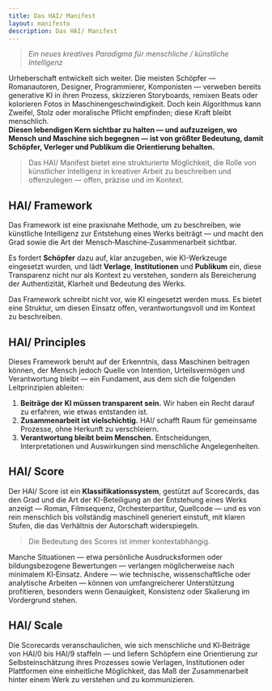 ```yaml
---
title: Das HAI/ Manifest
layout: manifesto
description: Das HAI/ Manifest
---
```


> *Ein neues kreatives Paradigma für menschliche / künstliche Intelligenz*

Urheberschaft entwickelt sich weiter. Die meisten Schöpfer — Romanautoren, Designer, Programmierer, Komponisten — verweben bereits generative KI in ihren Prozess, skizzieren Storyboards, remixen Beats oder kolorieren Fotos in Maschinengeschwindigkeit. Doch kein Algorithmus kann Zweifel, Stolz oder moralische Pflicht empfinden; diese Kraft bleibt menschlich.  
**Diesen lebendigen Kern sichtbar zu halten — und aufzuzeigen, wo Mensch und Maschine sich begegnen — ist von größter Bedeutung, damit Schöpfer, Verleger und Publikum die Orientierung behalten.**

> Das HAI/ Manifest bietet eine strukturierte Möglichkeit, die Rolle von künstlicher Intelligenz in kreativer Arbeit zu beschreiben und offenzulegen — offen, präzise und im Kontext.

## HAI/ Framework

Das Framework ist eine praxisnahe Methode, um zu beschreiben, wie künstliche Intelligenz zur Entstehung eines Werks beiträgt — und macht den Grad sowie die Art der Mensch‑Maschine‑Zusammenarbeit sichtbar.

Es fordert **Schöpfer** dazu auf, klar anzugeben, wie KI-Werkzeuge eingesetzt wurden, und lädt **Verlage**, **Institutionen** und **Publikum** ein, diese Transparenz nicht nur als Kontext zu verstehen, sondern als Bereicherung der Authentizität, Klarheit und Bedeutung des Werks.

Das Framework schreibt nicht vor, wie KI eingesetzt werden muss.
Es bietet eine Struktur, um diesen Einsatz offen, verantwortungsvoll und im Kontext zu beschreiben.

## HAI/ Principles

Dieses Framework beruht auf der Erkenntnis, dass Maschinen beitragen können, der Mensch jedoch Quelle von Intention, Urteilsvermögen und Verantwortung bleibt — ein Fundament, aus dem sich die folgenden Leitprinzipien ableiten:

1. **Beiträge der KI müssen transparent sein.** Wir haben ein Recht darauf zu erfahren, wie etwas entstanden ist.
2. **Zusammenarbeit ist vielschichtig.** HAI/ schafft Raum für gemeinsame Prozesse, ohne Herkunft zu verschleiern.
3. **Verantwortung bleibt beim Menschen.** Entscheidungen, Interpretationen und Auswirkungen sind menschliche Angelegenheiten.

## HAI/ Score

Der HAI/ Score ist ein **Klassifikationssystem**, gestützt auf Scorecards, das den Grad und die Art der KI-Beteiligung an der Entstehung eines Werks anzeigt — Roman, Filmsequenz, Orchesterpartitur, Quellcode — und es von rein menschlich bis vollständig maschinell generiert einstuft, mit klaren Stufen, die das Verhältnis der Autorschaft widerspiegeln.

> Die Bedeutung des Scores ist immer kontextabhängig.

Manche Situationen — etwa persönliche Ausdrucksformen oder bildungsbezogene Bewertungen — verlangen möglicherweise nach minimalem KI‑Einsatz. Andere — wie technische, wissenschaftliche oder analytische Arbeiten — können von umfangreicherer Unterstützung profitieren, besonders wenn Genauigkeit, Konsistenz oder Skalierung im Vordergrund stehen.

## HAI/ Scale

Die Scorecards veranschaulichen, wie sich menschliche und KI‑Beiträge von HAI/0 bis HAI/9 staffeln — und liefern Schöpfern eine Orientierung zur Selbsteinschätzung ihres Prozesses sowie Verlagen, Institutionen oder Plattformen eine einheitliche Möglichkeit, das Maß der Zusammenarbeit hinter einem Werk zu verstehen und zu kommunizieren.

